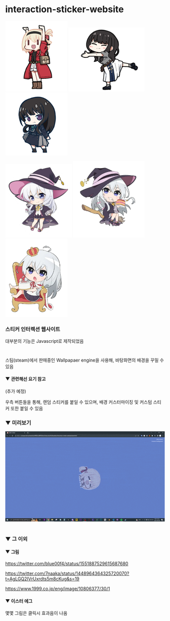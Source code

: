 # interaction-sticker-website

<img src = "imgs/chinanako.png" width = "196px"> <img src = "imgs/sakana.png" width = "240px"> <img src = "imgs/takina1.png" width = "196px">

<img src = "imgs/elaina1.png" width = "210px"> <img src = "imgs/elaina2.png" width = "227px"> <img src = "imgs/elaina3.png" width = "196px">

### 스티커 인터렉션 웹사이트

대부분의 기능은 Javascript로 제작되었음

#

스팀(steam)에서 판매중인 Wallpapaer engine을 사용해, 바탕화면의 배경을 꾸밀 수 있음

#### ▼ 관련해선 요기 참고

(추가 예정)

우측 버튼들을 통해, 랜덤 스티커를 붙일 수 있으며, 배경 커스터마이징 및 커스텀 스티커 또한 붙일 수 있음

### ▼ 미리보기

![preview_3](imgs/preview.gif)

#


### ▼ 그 이외

#### ▼ 그림

https://twitter.com/blue00f4/status/1551887529615687680

https://twitter.com/7naaka/status/1448964364325720070?t=AgLGQ2IVrUxrdts5m8cKug&s=19

https://www.1999.co.jp/eng/image/10806377/30/1

#### ▼ 이스터 에그

몇몇 그림은 클릭시 효과음이 나옴
